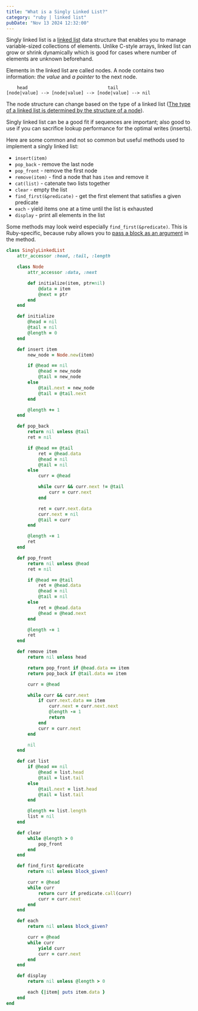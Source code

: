 ```yaml
---
title: "What is a Singly Linked List?"
category: "ruby | linked list"
pubDate: "Nov 13 2024 12:32:00"
---
```


Singly linked list is a [linked list](/note/what-is-a-linked-list) data structure that enables you to manage variable-sized collections of elements. Unlike C-style arrays, linked list can grow or shrink dynamically which is good for cases where number of elements are unknown beforehand.

Elements in the linked list are called nodes. A node contains two information: _the value_ and _a pointer_ to the next node. 

```text
    head                              tail
[node|value] --> [node|value] --> [node|value] --> nil
```

The node structure can change based on the type of a linked list ([The type of a linked list is determined by the structure of a node](/note/the-type-of-a-linked-list-is-determined-by-the-structure-of-a-node)).

Singly linked list can be a good fit if sequences are important; also good to use if you can sacrifice lookup performance for the optimal writes (inserts).

Here are some common and not so common but useful methods used to implement a singly linked list:
- `insert(item)`
- `pop_back` - remove the last node
- `pop_front` - remove the first node
- `remove(item)` - find a node that has `item` and remove it
- `cat(list)` - catenate two lists together
- `clear` - empty the list
- `find_first(&predicate)` - get the first element that satisfies a given predicate
- `each` - yield items one at a time until the list is exhausted
- `display` - print all elements in the list

Some methods may look weird especially `find_first(&predicate)`. This is Ruby-specific, because ruby allows you to [pass a block as an argument](/note/passing-a-block-as-an-argument) in the method.

```rb
class SinglyLinkedList 
    attr_accessor :head, :tail, :length

    class Node
        attr_accessor :data, :next

        def initialize(item, ptr=nil)
            @data = item
            @next = ptr
        end
    end

    def initialize 
        @head = nil
        @tail = nil
        @length = 0
    end

    def insert item 
        new_node = Node.new(item)

        if @head == nil 
            @head = new_node
            @tail = new_node
        else
            @tail.next = new_node
            @tail = @tail.next
        end

        @length += 1
    end

    def pop_back
        return nil unless @tail
        ret = nil

        if @head == @tail 
            ret = @head.data
            @head = nil
            @tail = nil
        else
            curr = @head

            while curr && curr.next != @tail
                curr = curr.next
            end

            ret = curr.next.data
            curr.next = nil
            @tail = curr
        end

        @length -= 1
        ret
    end

    def pop_front
        return nil unless @head
        ret = nil

        if @head == @tail
            ret = @head.data
            @head = nil
            @tail = nil
        else
            ret = @head.data
            @head = @head.next
        end

        @length -= 1
        ret
    end

    def remove item
        return nil unless head

        return pop_front if @head.data == item 
        return pop_back if @tail.data == item 

        curr = @head

        while curr && curr.next
            if curr.next.data == item 
                curr.next = curr.next.next
                @length -= 1
                return
            end
            curr = curr.next
        end

        nil
    end

    def cat list
        if @head == nil
            @head = list.head
            @tail = list.tail
        else
            @tail.next = list.head
            @tail = list.tail
        end

        @length += list.length
        list = nil
    end

    def clear
        while @length > 0
            pop_front
        end
    end

    def find_first &predicate
        return nil unless block_given?

        curr = @head
        while curr
            return curr if predicate.call(curr)
            curr = curr.next
        end
    end

    def each
        return nil unless block_given?

        curr = @head
        while curr
            yield curr
            curr = curr.next
        end
    end

    def display
        return nil unless @length > 0

        each {|item| puts item.data }
    end
end
```